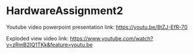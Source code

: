 # HardwareAssignment2


Youtube video powerpoint presentation link: https://youtu.be/8tZJ-EfR-70 

Exploded view video link: https://www.youtube.com/watch?v=zRmB2IQ1TKk&feature=youtu.be